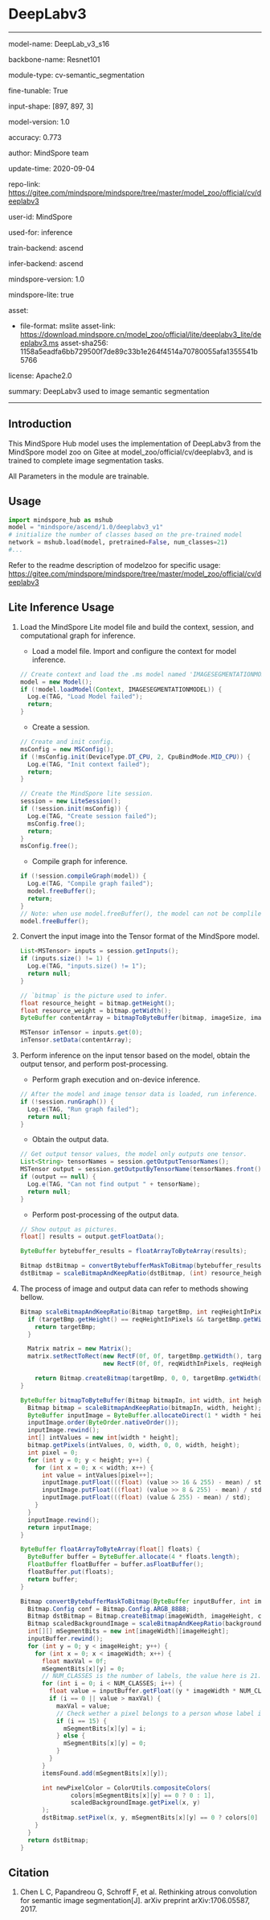 # DeepLabv3

---

model-name: DeepLab_v3_s16

backbone-name: Resnet101

module-type: cv-semantic_segmentation

fine-tunable: True

input-shape: [897, 897, 3]

model-version: 1.0

accuracy: 0.773

author: MindSpore team

update-time: 2020-09-04

repo-link: <https://gitee.com/mindspore/mindspore/tree/master/model_zoo/official/cv/deeplabv3>

user-id: MindSpore

used-for: inference

train-backend: ascend

infer-backend: ascend

mindspore-version: 1.0

mindspore-lite: true

asset:

- file-format: mslite
  asset-link: <https://download.mindspore.cn/model_zoo/official/lite/deeplabv3_lite/deeplabv3.ms>
  asset-sha256: 1158a5eadfa6bb729500f7de89c33b1e264f4514a70780055afa1355541b5766

license: Apache2.0

summary: DeepLabv3 used to image semantic segmentation

---

## Introduction

This MindSpore Hub model uses the implementation of DeepLabv3 from the MindSpore model zoo on Gitee at model_zoo/official/cv/deeplabv3, and is trained to complete image segmentation tasks.

All Parameters in the module are trainable.

## Usage

```python
import mindspore_hub as mshub
model = "mindspore/ascend/1.0/deeplabv3_v1"
# initialize the number of classes based on the pre-trained model
network = mshub.load(model, pretrained=False, num_classes=21)
#...
```

Refer to the readme description of modelzoo for specific usage: <https://gitee.com/mindspore/mindspore/tree/master/model_zoo/official/cv/deeplabv3>

## Lite Inference  Usage

1. Load the MindSpore Lite model file and build the context, session, and computational graph for inference.

    - Load a model file. Import and configure the context for model inference.

    ```Java
    // Create context and load the .ms model named 'IMAGESEGMENTATIONMODEL'
    model = new Model();
    if (!model.loadModel(Context, IMAGESEGMENTATIONMODEL)) {
      Log.e(TAG, "Load Model failed");
      return;
    }
    ```

    - Create a session.

    ```Java
    // Create and init config.
    msConfig = new MSConfig();
    if (!msConfig.init(DeviceType.DT_CPU, 2, CpuBindMode.MID_CPU)) {
      Log.e(TAG, "Init context failed");
      return;
    }

    // Create the MindSpore lite session.
    session = new LiteSession();
    if (!session.init(msConfig)) {
      Log.e(TAG, "Create session failed");
      msConfig.free();
      return;
    }
    msConfig.free();
    ```

    - Compile graph for inference.

    ```Java
    if (!session.compileGraph(model)) {
      Log.e(TAG, "Compile graph failed");
      model.freeBuffer();
      return;
    }
    // Note: when use model.freeBuffer(), the model can not be complile graph again.
    model.freeBuffer();
    ```

2. Convert the input image into the Tensor format of the MindSpore model.

    ```Java
    List<MSTensor> inputs = session.getInputs();
    if (inputs.size() != 1) {
      Log.e(TAG, "inputs.size() != 1");
      return null;
    }

    // `bitmap` is the picture used to infer.
    float resource_height = bitmap.getHeight();
    float resource_weight = bitmap.getWidth();
    ByteBuffer contentArray = bitmapToByteBuffer(bitmap, imageSize, imageSize, IMAGE_MEAN, IMAGE_STD);

    MSTensor inTensor = inputs.get(0);
    inTensor.setData(contentArray);
    ```

3. Perform inference on the input tensor based on the model, obtain the output tensor, and perform post-processing.

    - Perform graph execution and on-device inference.

    ```Java
    // After the model and image tensor data is loaded, run inference.
    if (!session.runGraph()) {
      Log.e(TAG, "Run graph failed");
      return null;
    }
    ```

    - Obtain the output data.

    ```Java
    // Get output tensor values, the model only outputs one tensor.
    List<String> tensorNames = session.getOutputTensorNames();
    MSTensor output = session.getOutputByTensorName(tensorNames.front());
    if (output == null) {
      Log.e(TAG, "Can not find output " + tensorName);
      return null;
    }
    ```

    - Perform post-processing of the output data.

    ```Java
    // Show output as pictures.
    float[] results = output.getFloatData();

    ByteBuffer bytebuffer_results = floatArrayToByteArray(results);

    Bitmap dstBitmap = convertBytebufferMaskToBitmap(bytebuffer_results, imageSize, imageSize, bitmap, dstBitmap, segmentColors);
    dstBitmap = scaleBitmapAndKeepRatio(dstBitmap, (int) resource_height, (int) resource_weight);
    ```

4. The process of image and output data can refer to methods showing bellow.

    ```Java
    Bitmap scaleBitmapAndKeepRatio(Bitmap targetBmp, int reqHeightInPixels, int reqWidthInPixels) {
      if (targetBmp.getHeight() == reqHeightInPixels && targetBmp.getWidth() == reqWidthInPixels) {
        return targetBmp;
      }

      Matrix matrix = new Matrix();
      matrix.setRectToRect(new RectF(0f, 0f, targetBmp.getWidth(), targetBmp.getHeight()),
                           new RectF(0f, 0f, reqWidthInPixels, reqHeightInPixels), Matrix.ScaleToFit.FILL;

        return Bitmap.createBitmap(targetBmp, 0, 0, targetBmp.getWidth(), targetBmp.getHeight(), matrix, true);
    }

    ByteBuffer bitmapToByteBuffer(Bitmap bitmapIn, int width, int height, float mean, float std) {
      Bitmap bitmap = scaleBitmapAndKeepRatio(bitmapIn, width, height);
      ByteBuffer inputImage = ByteBuffer.allocateDirect(1 * width * height * 3 * 4);
      inputImage.order(ByteOrder.nativeOrder());
      inputImage.rewind();
      int[] intValues = new int[width * height];
      bitmap.getPixels(intValues, 0, width, 0, 0, width, height);
      int pixel = 0;
      for (int y = 0; y < height; y++) {
        for (int x = 0; x < width; x++) {
          int value = intValues[pixel++];
          inputImage.putFloat(((float) (value >> 16 & 255) - mean) / std);
          inputImage.putFloat(((float) (value >> 8 & 255) - mean) / std);
          inputImage.putFloat(((float) (value & 255) - mean) / std);
        }
      }
      inputImage.rewind();
      return inputImage;
    }

    ByteBuffer floatArrayToByteArray(float[] floats) {
      ByteBuffer buffer = ByteBuffer.allocate(4 * floats.length);
      FloatBuffer floatBuffer = buffer.asFloatBuffer();
      floatBuffer.put(floats);
      return buffer;
    }

    Bitmap convertBytebufferMaskToBitmap(ByteBuffer inputBuffer, int imageWidth, int imageHeight, Bitmap backgroundImage, int[] colors) {
      Bitmap.Config conf = Bitmap.Config.ARGB_8888;
      Bitmap dstBitmap = Bitmap.createBitmap(imageWidth, imageHeight, conf);
      Bitmap scaledBackgroundImage = scaleBitmapAndKeepRatio(backgroundImage, imageWidth, imageHeight);
      int[][] mSegmentBits = new int[imageWidth][imageHeight];
      inputBuffer.rewind();
      for (int y = 0; y < imageHeight; y++) {
        for (int x = 0; x < imageWidth; x++) {
          float maxVal = 0f;
          mSegmentBits[x][y] = 0;
          // NUM_CLASSES is the number of labels, the value here is 21.
          for (int i = 0; i < NUM_CLASSES; i++) {
            float value = inputBuffer.getFloat((y * imageWidth * NUM_CLASSES + x * NUM_CLASSES + i) * 4);
            if (i == 0 || value > maxVal) {
              maxVal = value;
              // Check wether a pixel belongs to a person whose label is 15.
              if (i == 15) {
                mSegmentBits[x][y] = i;
              } else {
                mSegmentBits[x][y] = 0;
              }
            }
          }
          itemsFound.add(mSegmentBits[x][y]);

          int newPixelColor = ColorUtils.compositeColors(
                  colors[mSegmentBits[x][y] == 0 ? 0 : 1],
                  scaledBackgroundImage.getPixel(x, y)
          );
          dstBitmap.setPixel(x, y, mSegmentBits[x][y] == 0 ? colors[0] : scaledBackgroundImage.getPixel(x, y));
        }
      }
      return dstBitmap;
    }
    ```

## Citation

1. Chen L C, Papandreou G, Schroff F, et al. Rethinking atrous convolution for semantic image segmentation[J]. arXiv preprint arXiv:1706.05587, 2017.

